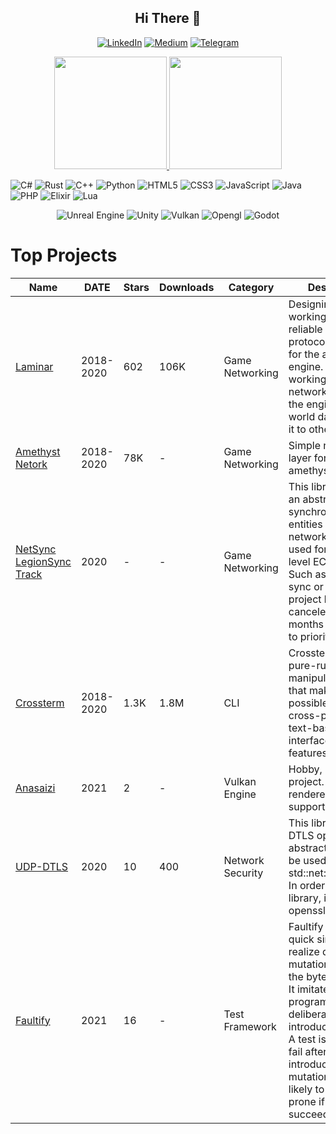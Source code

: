 
<h2 align="center"> Hi There 👋 </h1>


<p align="center">
<a href="https://linkedin.com/in/timon-post-714a9482"><img alt="LinkedIn" src="https://img.shields.io/badge/linkedin-%230077B5.svg?style=for-the-badge&logo=linkedin&logoColor=white"/></a>
<a href="https://timonpost.medium.com/"><img alt="Medium" src="https://img.shields.io/badge/Medium-%23000000.svg?style=for-the-badge&logo=Medium&logoColor=white"/></a>  
<a href="https://t.me/TimonPost"><img alt="Telegram" src="https://img.shields.io/badge/Telegram-2CA5E0?style=for-the-badge&logo=telegram&logoColor=white" /></a> 
  
  
</p>

<p align="center">
<a href="https://github.com/AVS1508">
  <img height="180em" src="https://github-readme-stats-eight-theta.vercel.app/api?username=TimonPost&show_icons=true&theme=algolia&include_all_commits=true&count_private=true"/>
  <img height="180em" src="https://github-readme-stats-eight-theta.vercel.app/api/top-langs/?username=TimonPost&layout=compact&langs_count=8&theme=algolia"/>
</a>
</p>

<img alt="C#" src="https://img.shields.io/badge/c%23-%23239120.svg?style=for-the-badge&logo=c-sharp&logoColor=white"/> <img alt="Rust" src="https://img.shields.io/badge/rust-%23000000.svg?style=for-the-badge&logo=rust&logoColor=white"/> <img alt="C++" src="https://img.shields.io/badge/c++-%2300599C.svg?style=for-the-badge&logo=c%2B%2B&logoColor=white"/> <img alt="Python" src="https://img.shields.io/badge/python-%2314354C.svg?style=for-the-badge&logo=python&logoColor=white"/> <img alt="HTML5" src="https://img.shields.io/badge/html5-%23E34F26.svg?style=for-the-badge&logo=html5&logoColor=white"/> <img alt="CSS3" src="https://img.shields.io/badge/css3-%231572B6.svg?style=for-the-badge&logo=css3&logoColor=white"/> <img alt="JavaScript" src="https://img.shields.io/badge/javascript-%23323330.svg?style=for-the-badge&logo=javascript&logoColor=%23F7DF1E"/> <img alt="Java" src="https://img.shields.io/badge/java-%23ED8B00.svg?style=for-the-badge&logo=java&logoColor=white"/> <img alt="PHP" src="https://img.shields.io/badge/php-%23777BB4.svg?style=for-the-badge&logo=php&logoColor=white"/> <img alt="Elixir" src="https://img.shields.io/badge/elixir-%234B275F.svg?style=for-the-badge&logo=elixir&logoColor=white"/> <img alt="Lua" src="https://img.shields.io/badge/lua-%232C2D72.svg?style=for-the-badge&logo=lua&logoColor=white"/>

<p align="center">
<img alt="Unreal Engine" src="https://img.shields.io/badge/unrealengine-%23313131.svg?style=for-the-badge&logo=unrealengine&logoColor=white"/> <img alt="Unity" src="https://img.shields.io/badge/unity-%23000000.svg?style=for-the-badge&logo=unity&logoColor=white"/> <img alt="Vulkan" src="https://img.shields.io/badge/-vulkan-555?logo=vulkan&style=for-the-badge"/> <img alt="Opengl" src="https://img.shields.io/badge/-opengl-555?logo=opengl&style=for-the-badge"/> <img alt="Godot" src="https://img.shields.io/badge/-godot-555?logo=godotengine&style=for-the-badge"/>
</p>  
  
  
# Top Projects

|Name | DATE| Stars |Downloads| Category | Description |
| --- | --- | --- | --- | --- | --- |
|[Laminar](https://github.com/amethyst/laminar/) | 2018-2020 | 602 | 106K | Game Networking | Designing and working on a semi reliable UDP protocol (laminar) for the amethyst engine. And working on the networking layer for the engine to fetch world data and set it to other clients. 
|[Amethyst Netork](https://github.com/amethyst/amethyst/) | 2018-2020 | 78K | - | Game Networking | Simple networking layer for the amethyst engine|
|[NetSync<br>LegionSync<br>Track](https://github.com/entity-sync-rs) | 2020 | - | - | Game Networking | This library offers an abstraction for synchronizing ECS entities across the network. It can be used for higher level ECS-libraries. Such as legion-sync or specs. This project has been canceled after 8 months of work due to priorities shifts.
|[Crossterm](https://github.com/crossterm-rs/crossterm) | 2018-2020 | 1.3K | 1.8M | CLI | Crossterm is a pure-rust, terminal manipulation library that makes it possible to write cross-platform text-based interfaces (see features).
|[Anasaizi](https://github.com/TimonPost/anasaizi) | 2021 | 2  | - | Vulkan Engine | Hobby, learning project. PBR-renderer, GLTF support, UI |
|[UDP-DTLS](https://github.com/TimonPost/udp-dtls) | 2020 | 10 | 400| Network Security | This library is an DTLS openssl abstraction that can be used with std::net::UdpSocket. In order to use this library, install openssl. 
|[Faultify](https://github.com/Faultify/Faultify) | 2021 | 16 | - | Test Framework | Faultify provides a quick simple way to realize dotnet mutation testing at the byte code level. It imitates the bad programmer by deliberately introducing errors. A test is assumed to fail after an introduced mutation, the test is likely to be error-prone if it instead succeeds. 





